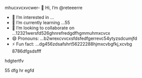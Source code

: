 mhucxvcxvcwer- 👋 Hi, I’m @reteeerre
- 👀 I’m interested in ...
- 🌱 I’m currently learning ...55
- 💞️ I’m looking to collaborate on ...12321wersfd526ghnrefredgdfhgmmuhmxcvcx
- 😄 Pronouns: ...b2wrexcvvcxsfdsfedfgerrevc54ytyzsdcumjfd
- ⚡ Fun fact: ...dg456zdsafshrt56222288hjmxcvbgfkj,xcvbg
8786dfgsdsfff
<!---rwecvnvb152955+dsfcxvc
reteeerre/reteeerre is a ✨ special ✨ repository because its123 `README.md` (this fi3le) appears on youffr GitrwerHgfbfgub prohrtfile8876dffxcvd.sdasfd
You can click the Preview link to take a look at your changes.пd4545sdf1sdf232162dfgdf
--->hdgtertfv
55
dfg
hr
egfd
